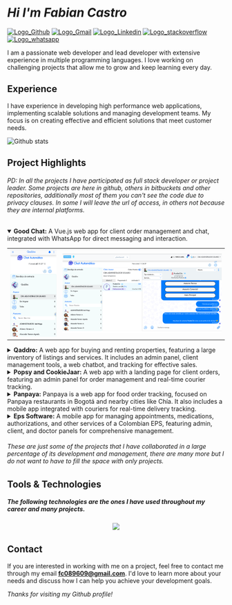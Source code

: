 [Comment: Header]: #

# *Hi I'm Fabian Castro*

[![Logo_Github]][Url_Git]
[![Logo_Gmail]][Url_Gmail]
[![Logo_Linkedin]][Url_Linkedin]
[![Logo_stackoverflow]][Url_stackoverflow]
[![Logo_whatsapp]][Url_whatsapp]

I am a passionate web developer and lead developer with extensive experience in multiple programming languages. I love working on challenging projects that allow me to grow and keep learning every day.

## Experience

I have experience in developing high performance web applications, implementing scalable solutions and managing development teams. My focus is on creating effective and efficient solutions that meet customer needs.

![Github stats](https://github-readme-stats.vercel.app/api?username=fast089609&show_icons=true&theme=midnight-purple)

## Project Highlights
###### PD: In all the projects I have participated as full stack developer or project leader. Some projects are here in github, others in bitbuckets and other repositories, additionally most of them you can't see the code due to privacy clauses. In some I will leave the url of access, in others not because they are internal platforms.
<details open>
<summary style="cursor:pointer;" >
<b>Good Chat:</b> A Vue.js web app for client order management and chat, integrated with WhatsApp for direct messaging and interaction.
</summary>
  <table style="border: 0;">
    <tr>
      <td width="24%"><img src="./images/good_chat/good_chat_0.png"></td>
      <td><img src="./images/good_chat/good_chat_1.png"></td>
    </tr>
  </table>
</details>

<details>
<summary style="cursor:pointer;" >
<b>Qaddro:</b> A web app for buying and renting properties, featuring a large inventory of listings and services. It includes an admin panel, client management tools, a web chatbot, and tracking for effective sales.
</summary>
	<li>URL: <a href="https://qaddro.com">https://qaddro.com</a></li>
  <table style="border: 0;">
    <tr>
      <td width="24%"><img src="./images/qaddro/qaddro_0.png"></td>
      <td><img src="./images/qaddro/qaddro_1.png"></td>
    </tr>
  </table>
</details>

<details>
<summary style="cursor:pointer;" >
<b>Popsy and CookieJaar:</b> A web app with a landing page for client orders, featuring an admin panel for order management and real-time courier tracking.
</summary>
	<li>URL POPSY: <a href="https://domiciliospopsy.com">https://domiciliospopsy.com</a></li>
	<li>URL COOKIEJAAR: <a href="https://domicilioscookiejaar.com">https://domicilioscookiejaar.com</a></li>
  <table style="border: 0;">
    <tr>
      <td width="24%"><img src="imagen_movil_popsy.PNG"></td>
      <td><img src="imagen_pc_popsy.PNG"></td>
    </tr>
  </table>
</details>

<details>
<summary style="cursor:pointer;" >
<b>Panpaya:</b> Panpaya is a web app for food order tracking, focused on Panpaya restaurants in Bogotá and nearby cities like Chía. It also includes a mobile app integrated with couriers for real-time delivery tracking.
</summary>
	<li>URL: <a href="https://panpaya.com.co/">https://panpaya.com.co</a></li>
  <table style="border: 0;">
    <tr>
      <td width="24%"><img src="./images/panpaya/panpaya_0.png"></td>
      <td><img src="./images/panpaya/panpaya_1.png"></td>
    </tr>
	<tr>
      <td colspan="2"><img src="./images/panpaya/panpaya_2.png"></td>
    </tr>
  </table>
</details>

<details>
<summary style="cursor:pointer;" >
<b>Eps Software:</b> A mobile app for managing appointments, medications, authorizations, and other services of a Colombian EPS, featuring admin, client, and doctor panels for comprehensive management.
</summary>
  <table style="border: 0;">
    <tr>
      <td width="24%"><img src="./images/eps/eps_0.png"></td>
      <td width="24%"><img src="./images/eps/eps_1.png"></td>
    </tr>
  </table>
</details>

###### These are just some of the projects that I have collaborated in a large percentage of its development and management, there are many more but I do not want to have to fill the space with only projects.

## Tools & Technologies

##### The following technologies are the ones I have used throughout my career and many projects. 

<p align="center">
  <a href="https://skillicons.dev">
    <img src="https://skillicons.dev/icons?i=laravel,flask,spring,express,nestjs,php,nodejs,java,c,cpp,python,bash,dart,mysql,postgres,kafka,mongodb,html,css,js,bootstrap,tailwind,jquery,alpinejs,angular,vue,react,nuxt,next,svelte,bitbucket,git,github,githubactions,docker,aws,firebase,linux,redhat,anaconda,androidstudio,arduino,flutter,matlab,nginx,postman&perline=12" />
  </a>
</p>

## Contact

If you are interested in working with me on a project, feel free to contact me through my email **fc089609@gmail.com**. I'd love to learn more about your needs and discuss how I can help you achieve your development goals.

*Thanks for visiting my Github profile!*

[Comment: Logo]: #

[Logo_Github]: https://img.shields.io/badge/-Github-000?style=flat&logo=Github&logoColor=white
[Logo_Gmail]: https://img.shields.io/badge/-fc089609@gmail.com-000?style=flat-square&logo=gmail
[Logo_Linkedin]: https://img.shields.io/badge/-Linkedin-000?style=flat-square&logo=linkedin
[Logo_stackoverflow]: https://img.shields.io/badge/-StackOverflow-000?style=flat-square&logo=stackoverflow
[Logo_whatsapp]: https://img.shields.io/badge/-WhatsApp-000?style=flat-square&logo=whatsapp

[Comment: Url]: #

[Url_Git]: https://github.com/fast089609
[Url_Gmail]: mailto:fc089609"gmail.com
[Url_Linkedin]: https://www.linkedin.com/in/fabian-castro-lozano-a88a39189
[Url_stackoverflow]: https://stackoverflow.com/users/21520604/fabian-castro-lozano
[Url_whatsapp]: https://wa.me/573177321548
[Url_popsy]: https://domiciliospopsy.com


